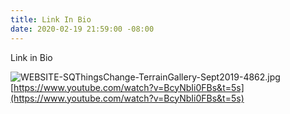 ```yaml
---
title: Link In Bio
date: 2020-02-19 21:59:00 -08:00
---
```


Link in Bio

![WEBSITE-SQThingsChange-TerrainGallery-Sept2019-4862.jpg](/uploads/WEBSITE-SQThingsChange-TerrainGallery-Sept2019-4862.jpg)
[https://www.youtube.com/watch?v=BcyNbIi0FBs&t=5s](https://www.youtube.com/watch?v=BcyNbIi0FBs&t=5s)